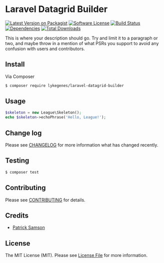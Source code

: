 # Laravel Datagrid Builder

[![Latest Version on Packagist][ico-version]][link-packagist]
[![Software License][ico-license]](LICENSE.md)
[![Build Status][ico-travis]][link-travis]
[![Dependencies][ico-versioneye]][link-versioneye]
[![Total Downloads][ico-downloads]][link-downloads]

This is where your description should go. Try and limit it to a paragraph or two, and maybe throw in a mention of what
PSRs you support to avoid any confusion with users and contributors.

## Install

Via Composer

``` bash
$ composer require lykegenes/laravel-datagrid-builder
```

## Usage

``` php
$skeleton = new League\Skeleton();
echo $skeleton->echoPhrase('Hello, League!');
```

## Change log

Please see [CHANGELOG](CHANGELOG.md) for more information what has changed recently.

## Testing

``` bash
$ composer test
```

## Contributing

Please see [CONTRIBUTING](CONTRIBUTING.md) for details.

## Credits

- [Patrick Samson][link-author]

## License

The MIT License (MIT). Please see [License File](LICENSE.md) for more information.

[ico-version]: https://img.shields.io/packagist/v/lykegenes/laravel-datagrid-builder.svg?style=flat-square
[ico-license]: https://img.shields.io/badge/license-MIT-brightgreen.svg?style=flat-square
[ico-travis]: https://img.shields.io/travis/Lykegenes/laravel-datagrid-builder/master.svg?style=flat-square
[ico-versioneye]: https://img.shields.io/versioneye/d/php/lykegenes:laravel-datagrid-builder.svg?style=flat-square
[ico-downloads]: https://img.shields.io/packagist/dt/lykegenes/laravel-datagrid-builder.svg?style=flat-square

[link-packagist]: https://packagist.org/packages/lykegenes/laravel-datagrid-builder
[link-travis]: https://travis-ci.org/Lykegenes/laravel-datagrid-builder
[link-versioneye]: https://www.versioneye.com/php/lykegenes:laravel-datagrid-builder
[link-downloads]: https://packagist.org/packages/lykegenes/laravel-datagrid-builder
[link-author]: https://github.com/Lykegenes
[link-contributors]: ../../contributors
